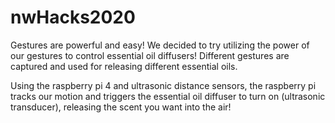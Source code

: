 # nwHacks2020

Gestures are powerful and easy! We decided to try utilizing the power of our gestures to control essential oil diffusers! Different gestures are captured and used for releasing different essential oils.

Using the raspberry pi 4 and ultrasonic distance sensors, the raspberry pi tracks our motion and triggers the essential oil diffuser to turn on (ultrasonic transducer), releasing the scent you want into the air!
